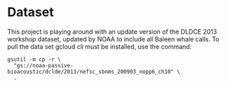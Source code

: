 # Dataset

This project is playing around with an update version of the DLDCE 2013 workshop dataset, updated by NOAA to include all Baleen whale calls. To pull  the data set gcloud cli must be installed, use the command: 

```
gsutil -m cp -r \
  "gs://noaa-passive-bioacoustic/dclde/2013/nefsc_sbnms_200903_nopp6_ch10" \
  .
```